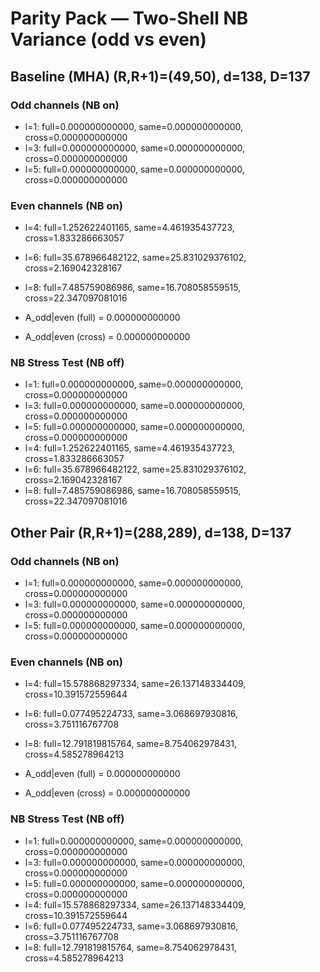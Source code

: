 # Parity Pack — Two-Shell NB Variance (odd vs even)
## Baseline (MHA) (R,R+1)=(49,50), d=138, D=137

### Odd channels (NB on)
- l=1: full=0.000000000000, same=0.000000000000, cross=0.000000000000
- l=3: full=0.000000000000, same=0.000000000000, cross=0.000000000000
- l=5: full=0.000000000000, same=0.000000000000, cross=0.000000000000
### Even channels (NB on)
- l=4: full=1.252622401165, same=4.461935437723, cross=1.833286663057
- l=6: full=35.678966482122, same=25.831029376102, cross=2.169042328167
- l=8: full=7.485759086986, same=16.708058559515, cross=22.347097081016

- A_odd|even (full)  = 0.000000000000
- A_odd|even (cross) = 0.000000000000

### NB Stress Test (NB off)
- l=1: full=0.000000000000, same=0.000000000000, cross=0.000000000000
- l=3: full=0.000000000000, same=0.000000000000, cross=0.000000000000
- l=5: full=0.000000000000, same=0.000000000000, cross=0.000000000000
- l=4: full=1.252622401165, same=4.461935437723, cross=1.833286663057
- l=6: full=35.678966482122, same=25.831029376102, cross=2.169042328167
- l=8: full=7.485759086986, same=16.708058559515, cross=22.347097081016

## Other Pair (R,R+1)=(288,289), d=138, D=137

### Odd channels (NB on)
- l=1: full=0.000000000000, same=0.000000000000, cross=0.000000000000
- l=3: full=0.000000000000, same=0.000000000000, cross=0.000000000000
- l=5: full=0.000000000000, same=0.000000000000, cross=0.000000000000
### Even channels (NB on)
- l=4: full=15.578868297334, same=26.137148334409, cross=10.391572559644
- l=6: full=0.077495224733, same=3.068697930816, cross=3.751116767708
- l=8: full=12.791819815764, same=8.754062978431, cross=4.585278964213

- A_odd|even (full)  = 0.000000000000
- A_odd|even (cross) = 0.000000000000

### NB Stress Test (NB off)
- l=1: full=0.000000000000, same=0.000000000000, cross=0.000000000000
- l=3: full=0.000000000000, same=0.000000000000, cross=0.000000000000
- l=5: full=0.000000000000, same=0.000000000000, cross=0.000000000000
- l=4: full=15.578868297334, same=26.137148334409, cross=10.391572559644
- l=6: full=0.077495224733, same=3.068697930816, cross=3.751116767708
- l=8: full=12.791819815764, same=8.754062978431, cross=4.585278964213
